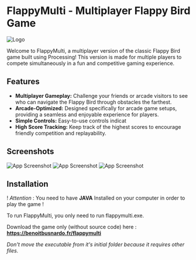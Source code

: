 #  FlappyMulti - Multiplayer Flappy Bird Game

![Logo](https://benoitbusnardo.fr/images/projects/bonus/flappymulti/logo.png)


Welcome to FlappyMulti, a multiplayer version of the classic Flappy Bird game built using Processing! This version is made for multiple players to compete simultaneously in a fun and competitive gaming experience.

## Features

- **Multiplayer Gameplay:** Challenge your friends or arcade visitors to see who can navigate the Flappy Bird through obstacles the farthest.
- **Arcade-Optimized:** Designed specifically for arcade game setups, providing a seamless and enjoyable experience for players.
- **Simple Controls:** Easy-to-use controls indicat
- **High Score Tracking:** Keep track of the highest scores to encourage friendly competition and replayability.

## Screenshots

![App Screenshot](https://benoitbusnardo.fr/images/projects/bonus/flappymulti/screen.png)
![App Screenshot](https://benoitbusnardo.fr/images/projects/bonus/flappymulti/screen2.png)
![App Screenshot](https://benoitbusnardo.fr/images/projects/bonus/flappymulti/screen3.png)

## Installation

! *Attention* : You need to have **JAVA** Installed on your computer in order to play the game !

To run FlappyMulti, you only need to run flappymulti.exe.

Download the game only (without source code) here : **https://benoitbusnardo.fr/flappymulti**

*Don't move the executable from it's initial folder because it requires other files.*
